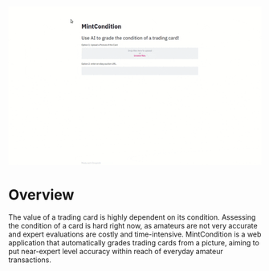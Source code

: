 ![](mint_condition_readme_demo.gif)

# Overview
The value of a trading card is highly dependent on its condition. Assessing the condition of a card is hard right now, as amateurs are not very accurate and expert evaluations are costly and time-intensive. MintCondition is a web application that automatically grades trading cards from a picture, aiming to put near-expert level accuracy within reach of everyday amateur transactions.
